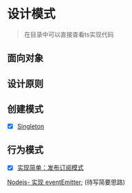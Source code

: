 # 设计模式

> 在目录中可以直接查看ts实现代码

## 面向对象

## 设计原则

## 创建模式

- [x] [Singleton](../notes-设计模式/创建模式/README.md)

## 行为模式

- [x] [实现简单：发布订阅模式](/notes-JavaScript/实现极简发布订阅.md)

[Nodejs- 实现 eventEmitter](./练习-Nodejs/eventEmitter.js); (待写简要思路)
